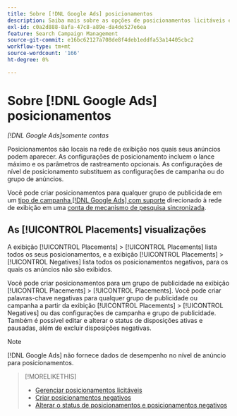 ```yaml
---
title: Sobre [!DNL Google Ads] posicionamentos
description: Saiba mais sobre as opções de posicionamentos licitáveis e negativos para  [!DNL Google Ads].
exl-id: c0a2d888-8afa-47c8-a89e-da4de527e6ea
feature: Search Campaign Management
source-git-commit: e16bc62127a708de8f4deb1eddfa53a14405cbc2
workflow-type: tm+mt
source-wordcount: '166'
ht-degree: 0%

---
```


# Sobre [!DNL Google Ads] posicionamentos

*[!DNL Google Ads]somente contas*

Posicionamentos são locais na rede de exibição nos quais seus anúncios podem aparecer. As configurações de posicionamento incluem o lance máximo e os parâmetros de rastreamento opcionais. As configurações de nível de posicionamento substituem as configurações de campanha ou do grupo de anúncios.

Você pode criar posicionamentos para qualquer grupo de publicidade em um [tipo de campanha [!DNL Google Ads] com suporte](/help/search-social-commerce/introduction/supported-inventory.md) direcionado à rede de exibição em uma [conta de mecanismo de pesquisa sincronizada](/help/search-social-commerce/campaign-management/accounts/ad-network-account-about.md).

## As [!UICONTROL Placements] visualizações

A exibição [!UICONTROL Placements] > [!UICONTROL Placements] lista todos os seus posicionamentos, e a exibição [!UICONTROL Placements] > [!UICONTROL Negatives] lista todos os posicionamentos negativos, para os quais os anúncios não são exibidos.

Você pode criar posicionamentos para um grupo de publicidade na exibição [!UICONTROL Placements] > [!UICONTROL Placements]. Você pode criar palavras-chave negativas para qualquer grupo de publicidade ou campanha a partir da exibição [!UICONTROL Placements] > [!UICONTROL Negatives] ou das configurações de campanha e grupo de publicidade.  Também é possível editar e alterar o status de disposições ativas e pausadas, além de excluir disposições negativas.

>[!NOTE]
>
>[!DNL Google Ads] não fornece dados de desempenho no nível de anúncio para posicionamentos.

>[!MORELIKETHIS]
>
>* [Gerenciar posicionamentos licitáveis](placement-manage.md)
>* [Criar posicionamentos negativos](placement-negative-create.md)
>* [Alterar o status de posicionamentos e posicionamentos negativos](placement-status-edit.md)
